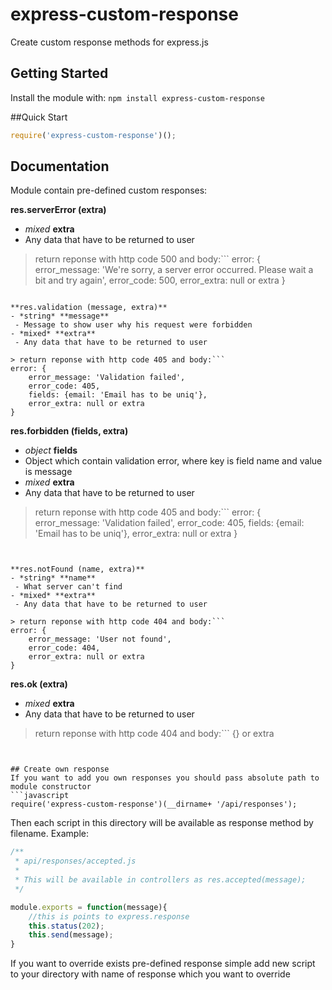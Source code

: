 # express-custom-response

Create custom response methods for express.js

## Getting Started
Install the module with: `npm install express-custom-response`

##Quick Start
```javascript
require('express-custom-response')();
```


## Documentation
Module contain pre-defined custom responses:

**res.serverError (extra)**
- *mixed* **extra**
 - Any data that have to be returned to user
 
> return reponse with http code 500 and body:```
error: {
    error_message: 'We're sorry, a server error occurred. Please wait a bit and try again',
	error_code: 500,
	error_extra: null or extra
	}
```

**res.validation (message, extra)**
- *string* **message**
 - Message to show user why his request were forbidden
- *mixed* **extra**
 - Any data that have to be returned to user
 
> return reponse with http code 405 and body:```
error: {
    error_message: 'Validation failed',
	error_code: 405,
	fields: {email: 'Email has to be uniq'},
	error_extra: null or extra
}
```

**res.forbidden (fields, extra)**
- *object* **fields**
 - Object which contain validation error,  where key is field name and value is message
- *mixed* **extra**
 - Any data that have to be returned to user
 
> return reponse with http code 405 and body:```
error: {
    error_message: 'Validation failed',
	error_code: 405,
	fields: {email: 'Email has to be uniq'},
	error_extra: null or extra
}
```


**res.notFound (name, extra)**
- *string* **name**
 - What server can't find
- *mixed* **extra**
 - Any data that have to be returned to user
 
> return reponse with http code 404 and body:```
error: {
    error_message: 'User not found',
	error_code: 404,
	error_extra: null or extra
}
```

**res.ok (extra)**
- *mixed* **extra**
 - Any data that have to be returned to user
 
> return reponse with http code 404 and body:```
{} or extra
```


## Create own response
If you want to add you own responses you should pass absolute path to module constructor
```javascript
require('express-custom-response')(__dirname+ '/api/responses');
```
Then each script in this directory will be available as response method by filename. Example:
```javascript
/** 
 * api/responses/accepted.js
 *
 * This will be available in controllers as res.accepted(message);
 */

module.exports = function(message){
    //this is points to express.response
	this.status(202);
	this.send(message);
}
```
If you want to override exists pre-defined response simple add new script to your directory with name of response which you want to override

